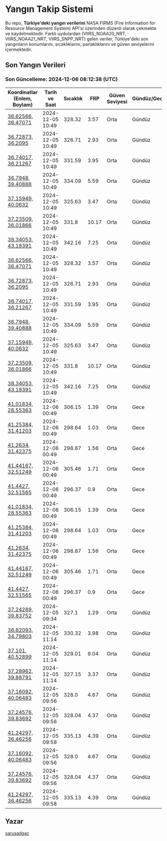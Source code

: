 # Yangın Takip Sistemi

Bu repo, **Türkiye'deki yangın verilerini** NASA FIRMS (Fire Information for Resource Management System) API'si üzerinden düzenli olarak çekmekte ve kaydetmektedir. Farklı uydulardan (VIIRS_NOAA20_NRT, VIIRS_NOAA21_NRT, VIIRS_SNPP_NRT) gelen veriler, Türkiye'deki son yangınların konumlarını, sıcaklıklarını, parlaklıklarını ve güven seviyelerini içermektedir.

## Son Yangın Verileri
### Son Güncelleme: 2024-12-06 08:12:38 (UTC)

| Koordinatlar (Enlem, Boylam) | Tarih ve Saat | Sıcaklık | FRP | Güven Seviyesi | Gündüz/Gece |
|-----------------------------|----------------|----------|-----|----------------|-------------|
| [36.62566, 36.47071](https://www.google.com/maps?q=36.62566,36.47071) | 2024-12-05 10:49 | 328.32 | 3.57 | Orta | Gündüz |
| [36.72873, 36.2095](https://www.google.com/maps?q=36.72873,36.2095) | 2024-12-05 10:49 | 326.71 | 2.93 | Orta | Gündüz |
| [36.74017, 36.21267](https://www.google.com/maps?q=36.74017,36.21267) | 2024-12-05 10:49 | 331.59 | 3.95 | Orta | Gündüz |
| [36.7948, 39.40888](https://www.google.com/maps?q=36.7948,39.40888) | 2024-12-05 10:49 | 334.09 | 5.59 | Orta | Gündüz |
| [37.15949, 40.0632](https://www.google.com/maps?q=37.15949,40.0632) | 2024-12-05 10:49 | 325.63 | 3.47 | Orta | Gündüz |
| [37.23509, 36.01866](https://www.google.com/maps?q=37.23509,36.01866) | 2024-12-05 10:49 | 331.8 | 10.17 | Orta | Gündüz |
| [38.34053, 43.18391](https://www.google.com/maps?q=38.34053,43.18391) | 2024-12-05 10:49 | 342.16 | 7.25 | Orta | Gündüz |
| [36.62566, 36.47071](https://www.google.com/maps?q=36.62566,36.47071) | 2024-12-05 10:49 | 328.32 | 3.57 | Orta | Gündüz |
| [36.72873, 36.2095](https://www.google.com/maps?q=36.72873,36.2095) | 2024-12-05 10:49 | 326.71 | 2.93 | Orta | Gündüz |
| [36.74017, 36.21267](https://www.google.com/maps?q=36.74017,36.21267) | 2024-12-05 10:49 | 331.59 | 3.95 | Orta | Gündüz |
| [36.7948, 39.40888](https://www.google.com/maps?q=36.7948,39.40888) | 2024-12-05 10:49 | 334.09 | 5.59 | Orta | Gündüz |
| [37.15949, 40.0632](https://www.google.com/maps?q=37.15949,40.0632) | 2024-12-05 10:49 | 325.63 | 3.47 | Orta | Gündüz |
| [37.23509, 36.01866](https://www.google.com/maps?q=37.23509,36.01866) | 2024-12-05 10:49 | 331.8 | 10.17 | Orta | Gündüz |
| [38.34053, 43.18391](https://www.google.com/maps?q=38.34053,43.18391) | 2024-12-05 10:49 | 342.16 | 7.25 | Orta | Gündüz |
| [41.01834, 28.55363](https://www.google.com/maps?q=41.01834,28.55363) | 2024-12-06 00:49 | 306.15 | 1.39 | Orta | Gece |
| [41.25384, 31.41203](https://www.google.com/maps?q=41.25384,31.41203) | 2024-12-06 00:49 | 298.64 | 1.03 | Orta | Gece |
| [41.2634, 31.42375](https://www.google.com/maps?q=41.2634,31.42375) | 2024-12-06 00:49 | 298.87 | 1.56 | Orta | Gece |
| [41.44167, 32.51249](https://www.google.com/maps?q=41.44167,32.51249) | 2024-12-06 00:49 | 305.46 | 1.71 | Orta | Gece |
| [41.4427, 32.51565](https://www.google.com/maps?q=41.4427,32.51565) | 2024-12-06 00:49 | 296.37 | 0.9 | Orta | Gece |
| [41.01834, 28.55363](https://www.google.com/maps?q=41.01834,28.55363) | 2024-12-06 00:49 | 306.15 | 1.39 | Orta | Gece |
| [41.25384, 31.41203](https://www.google.com/maps?q=41.25384,31.41203) | 2024-12-06 00:49 | 298.64 | 1.03 | Orta | Gece |
| [41.2634, 31.42375](https://www.google.com/maps?q=41.2634,31.42375) | 2024-12-06 00:49 | 298.87 | 1.56 | Orta | Gece |
| [41.44167, 32.51249](https://www.google.com/maps?q=41.44167,32.51249) | 2024-12-06 00:49 | 305.46 | 1.71 | Orta | Gece |
| [41.4427, 32.51565](https://www.google.com/maps?q=41.4427,32.51565) | 2024-12-06 00:49 | 296.37 | 0.9 | Orta | Gece |
| [37.24289, 39.83752](https://www.google.com/maps?q=37.24289,39.83752) | 2024-12-05 09:34 | 327.1 | 1.29 | Orta | Gündüz |
| [36.82093, 34.79803](https://www.google.com/maps?q=36.82093,34.79803) | 2024-12-05 11:14 | 330.32 | 3.98 | Orta | Gündüz |
| [37.101, 40.52899](https://www.google.com/maps?q=37.101,40.52899) | 2024-12-05 11:14 | 329.01 | 9.04 | Orta | Gündüz |
| [37.28962, 39.88791](https://www.google.com/maps?q=37.28962,39.88791) | 2024-12-05 11:14 | 327.15 | 3.37 | Orta | Gündüz |
| [37.16092, 40.06483](https://www.google.com/maps?q=37.16092,40.06483) | 2024-12-05 09:56 | 328.0 | 4.67 | Orta | Gündüz |
| [37.24576, 39.83692](https://www.google.com/maps?q=37.24576,39.83692) | 2024-12-05 09:56 | 328.04 | 4.37 | Orta | Gündüz |
| [41.24297, 36.46256](https://www.google.com/maps?q=41.24297,36.46256) | 2024-12-05 09:58 | 335.13 | 4.39 | Orta | Gündüz |
| [37.16092, 40.06483](https://www.google.com/maps?q=37.16092,40.06483) | 2024-12-05 09:56 | 328.0 | 4.67 | Orta | Gündüz |
| [37.24576, 39.83692](https://www.google.com/maps?q=37.24576,39.83692) | 2024-12-05 09:56 | 328.04 | 4.37 | Orta | Gündüz |
| [41.24297, 36.46256](https://www.google.com/maps?q=41.24297,36.46256) | 2024-12-05 09:58 | 335.13 | 4.39 | Orta | Gündüz |

## Yazar

[sarusadgac](https://x.com/sarusadgac)
